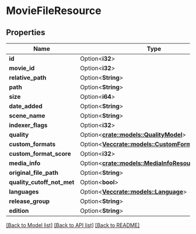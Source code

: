# MovieFileResource

## Properties

Name | Type | Description | Notes
------------ | ------------- | ------------- | -------------
**id** | Option<**i32**> |  | [optional]
**movie_id** | Option<**i32**> |  | [optional]
**relative_path** | Option<**String**> |  | [optional]
**path** | Option<**String**> |  | [optional]
**size** | Option<**i64**> |  | [optional]
**date_added** | Option<**String**> |  | [optional]
**scene_name** | Option<**String**> |  | [optional]
**indexer_flags** | Option<**i32**> |  | [optional]
**quality** | Option<[**crate::models::QualityModel**](QualityModel.md)> |  | [optional]
**custom_formats** | Option<[**Vec<crate::models::CustomFormatResource>**](CustomFormatResource.md)> |  | [optional]
**custom_format_score** | Option<**i32**> |  | [optional]
**media_info** | Option<[**crate::models::MediaInfoResource**](MediaInfoResource.md)> |  | [optional]
**original_file_path** | Option<**String**> |  | [optional]
**quality_cutoff_not_met** | Option<**bool**> |  | [optional]
**languages** | Option<[**Vec<crate::models::Language>**](Language.md)> |  | [optional]
**release_group** | Option<**String**> |  | [optional]
**edition** | Option<**String**> |  | [optional]

[[Back to Model list]](../README.md#documentation-for-models) [[Back to API list]](../README.md#documentation-for-api-endpoints) [[Back to README]](../README.md)


